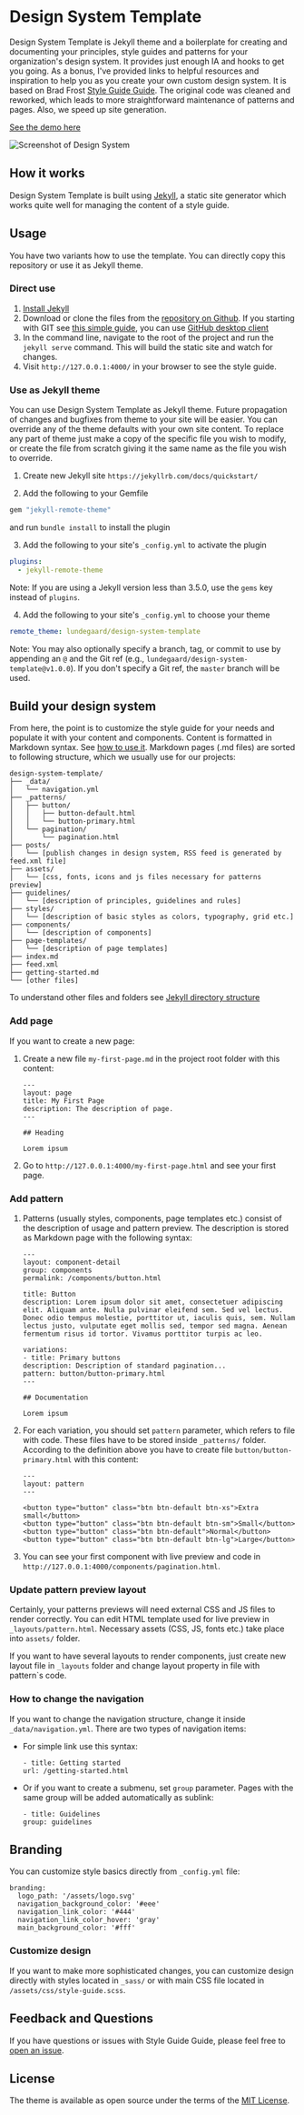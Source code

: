 # Design System Template

Design System Template is Jekyll theme and a boilerplate for creating and documenting your principles, style guides and patterns for your organization's design system. It provides just enough IA and hooks to get you going. As a bonus, I've provided links to helpful resources and inspiration to help you as you create your own custom design system. It is based on Brad Frost [Style Guide Guide](https://github.com/bradfrost/style-guide-guide/). The original code was cleaned and reworked, which leads to more straightforward maintenance of patterns and pages. Also, we speed up site generation.

[See the demo here](https://lundegaard.github.io/design-system-template/)

![Screenshot of Design System](screenshot.png)


## How it works

Design System Template is built using [Jekyll](https://jekyllrb.com/), a static site generator which works quite well for managing the content of a style guide.


## Usage

You have two variants how to use the template. You can directly copy this repository or use it as Jekyll theme.

### Direct use

1. [Install Jekyll](https://jekyllrb.com/docs/installation/)
2. Download or clone the files from the [repository on Github](https://github.com/lundegaard/design-system-template). If you starting with GIT see [this simple guide](http://rogerdudler.github.io/git-guide/), you can use [GitHub desktop client](https://desktop.github.com/)
3. In the command line, navigate to the root of the project and run the `jekyll serve` command. This will build the static site and watch for changes.
3. Visit `http://127.0.0.1:4000/` in your browser to see the style guide.

### Use as Jekyll theme

You can use Design System Template as Jekyll theme. Future propagation of changes and bugfixes from theme to your site will be easier. You can override any of the theme defaults with your own site content. To replace any part of theme just make a copy of the specific file you wish to modify, or create the file from scratch giving it the same name as the file you wish to override.

1. Create new Jekyll site `https://jekyllrb.com/docs/quickstart/`

2. Add the following to your Gemfile

  ```ruby
  gem "jekyll-remote-theme"
  ```

  and run `bundle install` to install the plugin

3. Add the following to your site's `_config.yml` to activate the plugin

  ```yml
  plugins:
    - jekyll-remote-theme
  ```
  Note: If you are using a Jekyll version less than 3.5.0, use the `gems` key instead of `plugins`.

4. Add the following to your site's `_config.yml` to choose your theme

  ```yml
  remote_theme: lundegaard/design-system-template
  ```

  Note: You may also optionally specify a branch, tag, or commit to use by appending an `@` and the Git ref (e.g., `lundegaard/design-system-template@v1.0.0`). If you don't specify a Git ref, the `master` branch will be used.


## Build your design system

From here, the point is to customize the style guide for your needs and populate it with your content and components. Content is formatted in Markdown syntax. See [how to use it](https://github.com/adam-p/markdown-here/wiki/Markdown-Cheatsheet). Markdown pages (.md files) are sorted to following structure, which we usually use for our projects:

```
design-system-template/
├── _data/
│   └── navigation.yml
├── _patterns/
│   ├── button/
│   │   ├── button-default.html
│   │   └── button-primary.html
│   └── pagination/
│       └── pagination.html
├── posts/
│   └── [publish changes in design system, RSS feed is generated by feed.xml file]
├── assets/
│   └── [css, fonts, icons and js files necessary for patterns preview]
├── guidelines/
│   └── [description of principles, guidelines and rules]
├── styles/
│   └── [description of basic styles as colors, typography, grid etc.]
├── components/
│   └── [description of components]
├── page-templates/
│   └── [description of page templates]
├── index.md
├── feed.xml
├── getting-started.md
└── [other files]
```

To understand other files and folders see [Jekyll directory structure](https://jekyllrb.com/docs/structure/)

### Add page

If you want to create a new page:

1. Create a new file `my-first-page.md` in the project root folder with this content:

    ```
    ---
    layout: page
    title: My First Page
    description: The description of page.
    ---

    ## Heading

    Lorem ipsum
    ```

2. Go to `http://127.0.0.1:4000/my-first-page.html` and see your first page.


### Add pattern

1. Patterns (usually styles, components, page templates etc.) consist of the description of usage and pattern preview. The description is stored as Markdown page with the following syntax:

    ```
    ---
    layout: component-detail
    group: components
    permalink: /components/button.html

    title: Button
    description: Lorem ipsum dolor sit amet, consectetuer adipiscing elit. Aliquam ante. Nulla pulvinar eleifend sem. Sed vel lectus. Donec odio tempus molestie, porttitor ut, iaculis quis, sem. Nullam lectus justo, vulputate eget mollis sed, tempor sed magna. Aenean fermentum risus id tortor. Vivamus porttitor turpis ac leo.

    variations:
    - title: Primary buttons
    description: Description of standard pagination...
    pattern: button/button-primary.html
    ---

    ## Documentation

    Lorem ipsum
    ```

2. For each variation, you should set `pattern` parameter, which refers to file with code. These files have to be stored inside `_patterns/` folder.
According to the definition above you have to create file `button/button-primary.html` with this content:

    ```
    ---
    layout: pattern
    ---

    <button type="button" class="btn btn-default btn-xs">Extra small</button>
    <button type="button" class="btn btn-default btn-sm">Small</button>
    <button type="button" class="btn btn-default">Normal</button>
    <button type="button" class="btn btn-default btn-lg">Large</button>
    ```

3. You can see your first component with live preview and code in `http://127.0.0.1:4000/components/pagination.html`.

### Update pattern preview layout

Certainly, your patterns previews will need external CSS and JS files to render correctly. You can edit HTML template used for live preview in `_layouts/pattern.html`. Necessary assets (CSS, JS, fonts etc.) take place into `assets/` folder.

If you want to have several layouts to render components, just create new layout file in `_layouts` folder and change layout property in file with pattern`s code.


### How to change the navigation

If you want to change the navigation structure, change it inside `_data/navigation.yml`. There are two types of navigation items:

* For simple link use this syntax:

    ```
    - title: Getting started
    url: /getting-started.html
    ```

* Or if you want to create a submenu, set `group` parameter. Pages with the same group will be added automatically as sublink:

    ```
    - title: Guidelines
    group: guidelines
    ```


## Branding

You can customize style basics directly from `_config.yml` file:

```
branding:
  logo_path: '/assets/logo.svg'
  navigation_background_color: '#eee'
  navigation_link_color: '#444'
  navigation_link_color_hover: 'gray'
  main_background_color: '#fff'
```

### Customize design

If you want to make more sophisticated changes, you can customize design directly with styles located in `_sass/` or with main CSS file located in `/assets/css/style-guide.scss`.

## Feedback and Questions
If you have questions or issues with Style Guide Guide, please feel free to [open an issue](https://www.github.com/lundegaard/design-system-template/issues).

## License

The theme is available as open source under the terms of the [MIT License](https://opensource.org/licenses/MIT).

